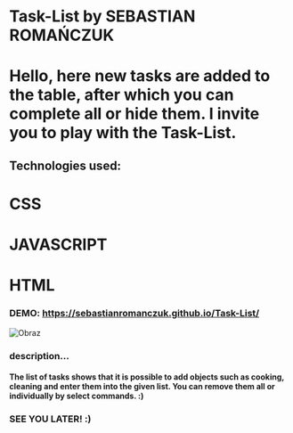 # Task-List by SEBASTIAN ROMAŃCZUK

# Hello, here new tasks are added to the table, after which you can complete all or hide them. I invite you to play with the Task-List.

## Technologies used:

# CSS
# JAVASCRIPT
# HTML

### DEMO: https://sebastianromanczuk.github.io/Task-List/

![Obraz](https://i.postimg.cc/vZRbyGwW/Lista-zada.png)

### description...

#### The list of tasks shows that it is possible to add objects such as cooking, cleaning and enter them into the given list. You can remove them all or individually by select commands. :)

### SEE YOU LATER! :)

